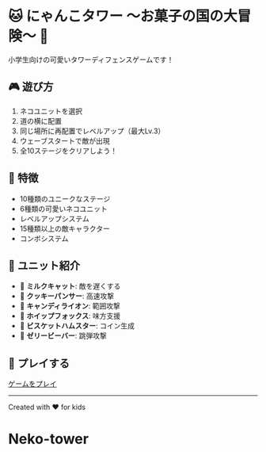 # 🐱 にゃんこタワー ～お菓子の国の大冒険～ 🍰

小学生向けの可愛いタワーディフェンスゲームです！

## 🎮 遊び方

1. ネコユニットを選択
2. 道の横に配置
3. 同じ場所に再配置でレベルアップ（最大Lv.3）
4. ウェーブスタートで敵が出現
5. 全10ステージをクリアしよう！

## 🌟 特徴

- 10種類のユニークなステージ
- 6種類の可愛いネコユニット
- レベルアップシステム
- 15種類以上の敵キャラクター
- コンボシステム

## 🎯 ユニット紹介

- 🥛 **ミルクキャット**: 敵を遅くする
- 🍪 **クッキーパンサー**: 高速攻撃
- 🍬 **キャンディライオン**: 範囲攻撃
- 🍦 **ホイップフォックス**: 味方支援
- 🍩 **ビスケットハムスター**: コイン生成
- 🍮 **ゼリービーバー**: 跳弾攻撃

## 🚀 プレイする

[ゲームをプレイ](https://あなたのユーザー名.github.io/nyanko-tower/)

---

Created with ❤️ for kids
# Neko-tower

